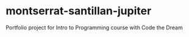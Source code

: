 # montserrat-santillan-jupiter
Portfolio project for Intro to Programming course with Code the Dream
